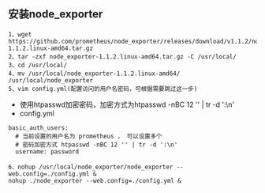 ## 安装node_exporter
```shell
1、wget https://github.com/prometheus/node_exporter/releases/download/v1.1.2/node_exporter-1.1.2.linux-amd64.tar.gz
2、tar -zxf node_exporter-1.1.2.linux-amd64.tar.gz -C /usr/local/
3、cd /usr/local/
4、mv /usr/local/node_exporter-1.1.2.linux-amd64/ /usr/local/node_exporter
5、vim config.yml(配置访问的用户名密码，可根据需要跳过这一步)
```
- 使用htpasswd加密密码，加密方式为htpasswd -nBC 12 '' | tr -d ':\n'
- config.yml
```shell
basic_auth_users:
  # 当前设置的用户名为 prometheus ， 可以设置多个
  # 密码加密方式 htpasswd -nBC 12 '' | tr -d ':\n'
  username: password
```
```shell
6、nohup /usr/local/node_exporter/node_exporter --web.config=./config.yml &
nohup ./node_exporter --web.config=./config.yml &
```